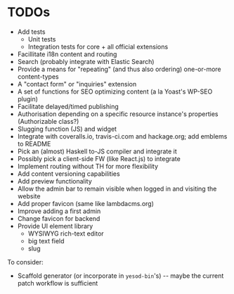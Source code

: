 TODOs
=====

* Add tests
  * Unit tests
  * Integration tests for core + all official extensions
* Facillitate i18n content and routing
* Search (probably integrate with Elastic Search)
* Provide a means for "repeating" (and thus also ordering) one-or-more content-types
* A "contact form" or "inquiries" extension
* A set of functions for SEO optimizing content (a la Yoast's WP-SEO plugin)
* Facilitate delayed/timed publishing
* Authorisation depending on a specific resource instance's properties (Authorizable class?)
* Slugging function (JS) and widget
* Integrate with coveralls.io, travis-ci.com and hackage.org; add emblems to README
* Pick an (almost) Haskell to-JS compiler and integrate it
* Possibly pick a client-side FW (like React.js) to integrate
* Implement routing without TH for more flexibility
* Add content versioning capabilities
* Add preview functionality
* Allow the admin bar to remain visible when logged in and visiting the website
* Add proper favicon (same like lambdacms.org)
* Improve adding a first admin
* Change favicon for backend
* Provide UI element library
  * WYSIWYG rich-text editor
  * big text field
  * slug

To consider:
* Scaffold generator (or incorporate in `yesod-bin`'s) -- maybe the current patch workflow is sufficient
